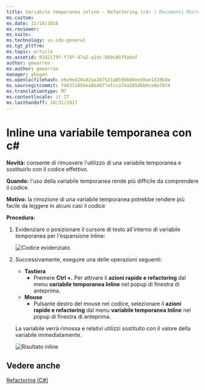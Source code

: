 ```yaml
---
title: Variabile temporanea inline - Refactoring (c#) | Documenti Microsoft
ms.custom: 
ms.date: 11/16/2016
ms.reviewer: 
ms.suite: 
ms.technology: vs-ide-general
ms.tgt_pltfrm: 
ms.topic: article
ms.assetid: 0182179f-f74f-47a2-a1dc-b60c86f9abaf
author: gewarren
ms.author: gewarren
manager: ghogen
ms.openlocfilehash: e6e9ed28a42aa3d7521a059b668eed8ae1d28b8e
ms.sourcegitcommit: f40311056ea0b4677efcca74a285dbb0ce0e7974
ms.translationtype: MT
ms.contentlocale: it-IT
ms.lasthandoff: 10/31/2017
---
```

# <a name="inline-a-temporary-variable-with-c"></a>Inline una variabile temporanea con c# #
**Novità:** consente di rimuovere l'utilizzo di una variabile temporanea e sostituirlo con il codice effettivo.

**Quando:** l'uso della variabile temporanea rende più difficile da comprendere il codice.  

**Motivo:** la rimozione di una variabile temporanea potrebbe rendere più facile da leggere in alcuni casi il codice

**Procedura:**

1. Evidenziare o posizionare il cursore di testo all'interno di variabile temporanea per l'espansione inline:

   ![Codice evidenziato](media/inline_highlight.png)

1. Successivamente, eseguire una delle operazioni seguenti:
   * **Tastiera**
     * Premere **Ctrl +.** Per attivare il **azioni rapide e refactoring** dal menu **variabile temporanea Inline** nel popup di finestra di anteprima.
   * **Mouse**
     * Pulsante destro del mouse nel codice, selezionare il **azioni rapide e refactoring** dal menu **variabile temporanea Inline** nel popup di finestra di anteprima.

   La variabile verrà rimossa e relativi utilizzi sostituito con il valore della variabile immediatamente.

   ![Risultato inline](media/inline_result.png)

## <a name="see-also"></a>Vedere anche  
[Refactoring (C#)](../refactoring-csharp.md)